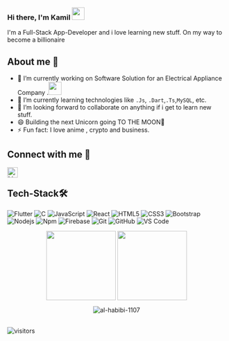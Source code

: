 ### Hi there, I'm Kamil <img src="https://media.giphy.com/media/hvRJCLFzcasrR4ia7z/giphy.gif" width="29px">

I'm a Full-Stack App-Developer and i love learning new stuff.
On my way to become a billionaire

## About me 📝
- 🔭 I’m currently working on Software Solution for an Electrical Appliance Company .<img src="https://media.giphy.com/media/WUlplcMpOCEmTGBtBW/giphy.gif" width="30">
- 🌱 I’m currently learning technologies like ```.Js```, ```.Dart```,```.Ts```,```MySQL```, etc.
- 👯 I’m looking forward to collaborate on anything if i get to learn new stuff. 
- 😄 Building the next Unicorn going TO THE MOON🚀
- ⚡ Fun fact: I love anime , crypto and business.

## Connect with me 🤙

<a href="https://www.linkedin.com/in/kamil-anwar-369028194/">
  <img align="left" alt=" LinkedIn" width="24px" src="https://cdn.jsdelivr.net/npm/simple-icons@v3/icons/linkedin.svg" color="#ffffff" />
</a>
</br>

## Tech-Stack🛠 

![Flutter](http://img.shields.io/badge/-Flutter-05445E?style=flat-square&logo=flutter&logoColor=75E6DA)
![C](http://img.shields.io/badge/-C-A8B9CC?style=flat-square&logo=c&logoColor=ffffff)
![JavaScript](https://img.shields.io/badge/-JavaScript-%23F7DF1C?style=flat-square&logo=javascript&logoColor=000000&labelColor=%23F7DF1C&color=%23FFCE5A)
![React](https://img.shields.io/badge/-React-61DAFB?style=flat-square&logo=react&logoColor=ffffff)
![HTML5](https://img.shields.io/badge/-HTML5-%23E44D27?style=flat-square&logo=html5&logoColor=ffffff)
![CSS3](https://img.shields.io/badge/-CSS3-%231572B6?style=flat-square&logo=css3)
![Bootstrap](https://img.shields.io/badge/-Bootstrap-563D7C?style=flat-square&logo=Bootstrap)
![Nodejs](https://img.shields.io/badge/-Nodejs-339933?style=flat-square&logo=Node.js&logoColor=ffffff)
![Npm](https://img.shields.io/badge/-npm-CB3837?style=flat-square&logo=npm)
![Firebase](https://img.shields.io/badge/-Firebase-FFCA28?style=flat-square&logo=firebase&logoColor=ffffff)
![Git](https://img.shields.io/badge/-Git-%23F05032?style=flat-square&logo=git&logoColor=%23ffffff)
![GitHub](https://img.shields.io/badge/-GitHub-181717?style=flat-square&logo=github)
![VS Code](http://img.shields.io/badge/-VS%20Code-007ACC?style=flat-square&logo=visual-studio-code&logoColor=ffffff)


  
  <p align=center>
    <img height=160 align="center" src="https://github-readme-stats.vercel.app/api?username=al-habibi-1107&show_icons=true&theme=gruvbox">
    <img height=160 align="center" src="https://github-readme-stats.vercel.app/api/top-langs/?username=al-habibi-1107&layout=compact&theme=gruvbox">
</p>

<p align=center><img align="center" src="https://github-readme-streak-stats.herokuapp.com/?user=al-habibi-1107&" alt="al-habibi-1107" /></p>
<br/>  
 <img align="center" alt="visitors" src="https://gpvc.arturio.dev/al-habibi-1107"/>
  


  

<!--<p>
   
</p>-->
